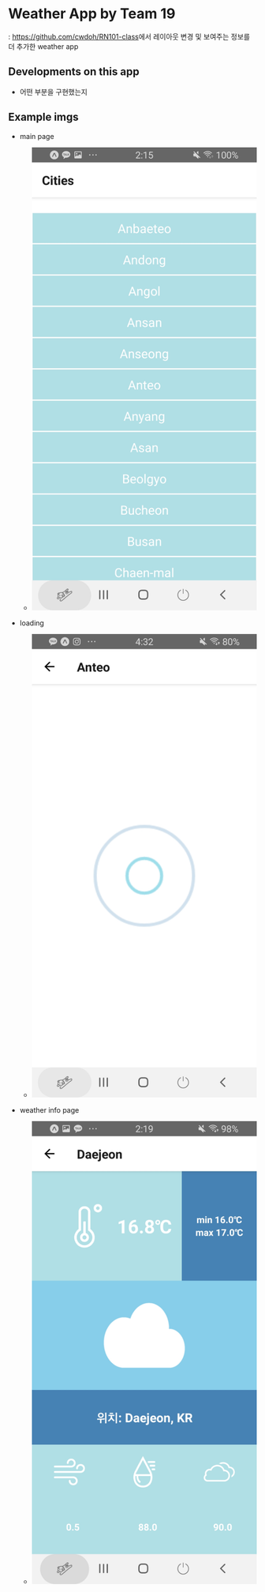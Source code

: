 # Weather App by Team 19
: <https://github.com/cwdoh/RN101-class>에서 레이아웃 변경 및 보여주는 정보를 더 추가한 weather app

## Developments on this app
- 어떤 부분을 구현했는지

## Example imgs
- main page
  - ![main page](https://raw.githubusercontent.com/yarncha/Team_19/master/ss_2.jpg "ss01")

- loading
  - ![loading](https://raw.githubusercontent.com/yarncha/Team_19/master/ss_3.jpg "ss02")

- weather info page
  - ![weather info page](https://raw.githubusercontent.com/yarncha/Team_19/master/ss_1.jpg "ss03")

